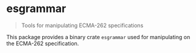 # esgrammar

> Tools for manipulating ECMA-262 specifications

This package provides a binary crate `esgrammar` used for manipulating on the ECMA-262
specification.
